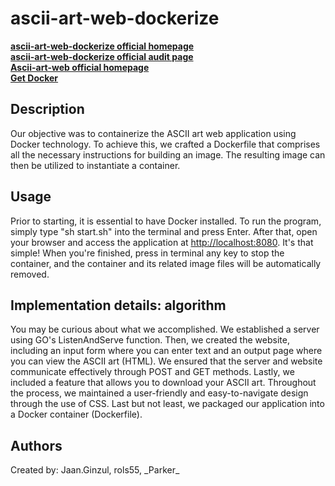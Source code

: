 # ascii-art-web-dockerize

**[ascii-art-web-dockerize official homepage](https://01.kood.tech/git/root/public/src/branch/master/subjects/ascii-art-web/dockerize)**  
**[ascii-art-web-dockerize official audit page](https://01.kood.tech/git/root/public/src/branch/master/subjects/ascii-art-web/dockerize/audit.md)**  
**[Ascii-art-web official homepage](https://01.kood.tech/git/root/public/src/branch/master/subjects/ascii-art-web)**  
**[Get Docker](https://docs.docker.com/get-docker/)**  

## Description

Our objective was to containerize the ASCII art web application using Docker technology. To achieve this, we crafted a Dockerfile that comprises all the necessary instructions for building an image. The resulting image can then be utilized to instantiate a container.  

## Usage

Prior to starting, it is essential to have Docker installed. To run the program, simply type "sh start.sh" into the terminal and press Enter. After that, open your browser and access the application at <http://localhost:8080>. It's that simple! When you're finished, press in terminal any key to stop the container, and the container and its related image files will be automatically removed.  

## Implementation details: algorithm

You may be curious about what we accomplished. We established a server using GO's ListenAndServe function. Then, we created the website, including an input form where you can enter text and an output page where you can view the ASCII art (HTML). We ensured that the server and website communicate effectively through POST and GET methods. Lastly, we included a feature that allows you to download your ASCII art. Throughout the process, we maintained a user-friendly and easy-to-navigate design through the use of CSS. Last but not least, we packaged our application into a Docker container (Dockerfile).  

## Authors

Created by: Jaan.Ginzul, rols55, \_Parker\_  
